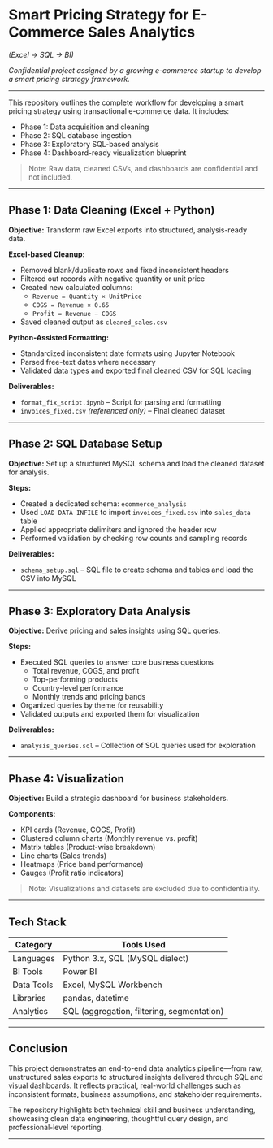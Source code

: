 # Smart Pricing Strategy for E-Commerce Sales Analytics  
*(Excel → SQL → BI)*

_Confidential project assigned by a growing e-commerce startup to develop a smart pricing strategy framework._

---

This repository outlines the complete workflow for developing a smart pricing strategy using transactional e-commerce data. It includes:

- Phase 1: Data acquisition and cleaning  
- Phase 2: SQL database ingestion  
- Phase 3: Exploratory SQL-based analysis  
- Phase 4: Dashboard-ready visualization blueprint  

> Note: Raw data, cleaned CSVs, and dashboards are confidential and not included.

---

## Phase 1: Data Cleaning (Excel + Python)

**Objective:** Transform raw Excel exports into structured, analysis-ready data.

**Excel-based Cleanup:**  
- Removed blank/duplicate rows and fixed inconsistent headers  
- Filtered out records with negative quantity or unit price  
- Created new calculated columns:  
  - `Revenue = Quantity × UnitPrice`  
  - `COGS = Revenue × 0.65`  
  - `Profit = Revenue − COGS`  
- Saved cleaned output as `cleaned_sales.csv`

**Python-Assisted Formatting:**  
- Standardized inconsistent date formats using Jupyter Notebook  
- Parsed free-text dates where necessary  
- Validated data types and exported final cleaned CSV for SQL loading

**Deliverables:**  
- `format_fix_script.ipynb` – Script for parsing and formatting  
- `invoices_fixed.csv` *(referenced only)* – Final cleaned dataset

---

## Phase 2: SQL Database Setup

**Objective:** Set up a structured MySQL schema and load the cleaned dataset for analysis.

**Steps:**  
- Created a dedicated schema: `ecommerce_analysis`  
- Used `LOAD DATA INFILE` to import `invoices_fixed.csv` into `sales_data` table  
- Applied appropriate delimiters and ignored the header row  
- Performed validation by checking row counts and sampling records

**Deliverables:**  
- `schema_setup.sql` – SQL file to create schema and tables and load the CSV into MySQL

---

## Phase 3: Exploratory Data Analysis

**Objective:** Derive pricing and sales insights using SQL queries.

**Steps:**  
- Executed SQL queries to answer core business questions  
  - Total revenue, COGS, and profit  
  - Top-performing products  
  - Country-level performance  
  - Monthly trends and pricing bands  
- Organized queries by theme for reusability  
- Validated outputs and exported them for visualization

**Deliverables:**  
- `analysis_queries.sql` – Collection of SQL queries used for exploration

---

## Phase 4: Visualization

**Objective:** Build a strategic dashboard for business stakeholders.

**Components:**  
- KPI cards (Revenue, COGS, Profit)  
- Clustered column charts (Monthly revenue vs. profit)  
- Matrix tables (Product-wise breakdown)  
- Line charts (Sales trends)  
- Heatmaps (Price band performance)  
- Gauges (Profit ratio indicators)

> Note: Visualizations and datasets are excluded due to confidentiality.

---

## Tech Stack

| Category        | Tools Used                                        |
|----------------|---------------------------------------------------|
| Languages       | Python 3.x, SQL (MySQL dialect)                   |
| BI Tools        | Power BI                                          |
| Data Tools      | Excel, MySQL Workbench                            |
| Libraries       | pandas, datetime                                  |
| Analytics       | SQL (aggregation, filtering, segmentation)        |

---

## Conclusion

This project demonstrates an end-to-end data analytics pipeline—from raw, unstructured sales exports to structured insights delivered through SQL and visual dashboards. It reflects practical, real-world challenges such as inconsistent formats, business assumptions, and stakeholder requirements.

The repository highlights both technical skill and business understanding, showcasing clean data engineering, thoughtful query design, and professional-level reporting.

---
